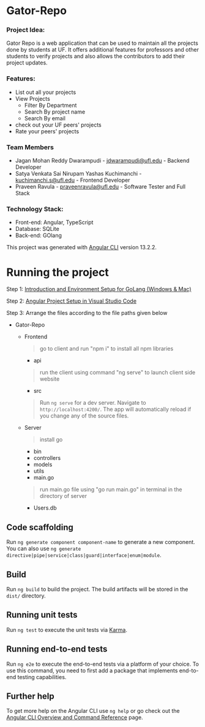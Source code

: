 # Gator-Repo

### Project Idea:

Gator Repo is a web application that can be used to maintain all the projects done by students at UF. It offers additional features for professors and other students to verify projects and also allows the contributors to add their project updates.

### Features:

- List out all your projects
- View Projects
   + Filter By Department
   + Search By project name
   + Search By email
- check out your UF peers' projects 
- Rate your peers' projects 

### Team Members

- Jagan Mohan Reddy Dwarampudi - jdwarampudi@ufl.edu - Backend Developer
- Satya Venkata Sai Nirupam Yashas Kuchimanchi - kuchimanchi.s@ufl.edu - Frontend Developer
- Praveen Ravula - praveenravula@ufl.edu - Software Tester and Full Stack

### Technology Stack:
- Front-end: Angular, TypeScript
- Database: SQLite
- Back-end: GOlang

This project was generated with [Angular CLI](https://github.com/angular/angular-cli) version 13.2.2.

# Running the project
Step 1: [Introduction and Environment Setup for GoLang (Windows & Mac)](https://www.youtube.com/watch?v=dgIh-VYcWYw "Introduction and Environment Setup for GoLang (Windows & Mac)")

Step 2: [Angular Project Setup in Visual Studio Code](https://www.youtube.com/watch?v=ZJejjL1Iev0 "Angular Project Setup in Visual Studio Code")

Step 3: Arrange the files according to the file paths given below 
- Gator-Repo
  - Frontend
    > go to client and run "npm i" to install all npm libraries
    - api
    > run the client using command "ng serve" to launch client side website
    - src
    > Run `ng serve` for a dev server. Navigate to `http://localhost:4200/`. The app will automatically reload if you change any of the source files.

  - Server
    > install go
    - bin
    - controllers
    - models
    - utils
    - main.go
    > run main.go file using "go run main.go" in terminal in the directory of server
    - Users.db

## Code scaffolding

Run `ng generate component component-name` to generate a new component. You can also use `ng generate directive|pipe|service|class|guard|interface|enum|module`.

## Build

Run `ng build` to build the project. The build artifacts will be stored in the `dist/` directory.

## Running unit tests

Run `ng test` to execute the unit tests via [Karma](https://karma-runner.github.io).

## Running end-to-end tests

Run `ng e2e` to execute the end-to-end tests via a platform of your choice. To use this command, you need to first add a package that implements end-to-end testing capabilities.

## Further help

To get more help on the Angular CLI use `ng help` or go check out the [Angular CLI Overview and Command Reference](https://angular.io/cli) page.
